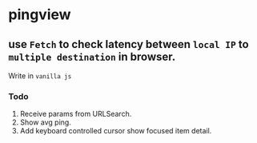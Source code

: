 # pingview
## use `Fetch` to check latency between `local IP` to `multiple destination` in browser.

Write in `vanilla js`

### Todo
1. Receive params from URLSearch.
2. Show avg ping.
3. Add keyboard controlled cursor show focused item detail.

